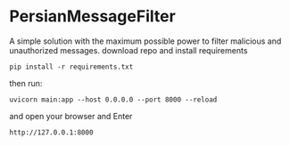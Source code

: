 # PersianMessageFilter
A simple solution with the maximum possible power to filter malicious and unauthorized messages.
download repo and install requirements
```
pip install -r requirements.txt
```
then run:
```
uvicorn main:app --host 0.0.0.0 --port 8000 --reload
```
and open your browser and Enter 
```
http://127.0.0.1:8000
```
